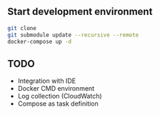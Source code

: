 ## Start development environment

```bash
git clone 
git submodule update --recursive --remote
docker-compose up -d
```


## TODO

- Integration with IDE
- Docker CMD environment
- Log collection (CloudWatch)
- Compose as task definition